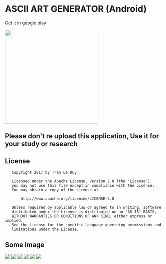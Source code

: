 # ASCII ART GENERATOR (Android)

Get it in google play

<a href="https://github.com/tranleduy2000/ascii_generate">
<img src="https://play.google.com/intl/en_us/badges/images/generic/en_badge_web_generic.png" width="300"/></a>

## Please don't re upload this application, Use it for your study or research

## License

       Copyright 2017 by Tran Le Duy

       Licensed under the Apache License, Version 2.0 (the "License");
       you may not use this file except in compliance with the License.
       You may obtain a copy of the License at

           http://www.apache.org/licenses/LICENSE-2.0

       Unless required by applicable law or agreed to in writing, software
       distributed under the License is distributed on an "AS IS" BASIS,
       WITHOUT WARRANTIES OR CONDITIONS OF ANY KIND, either express or implied.
       See the License for the specific language governing permissions and
       limitations under the License.

## Some image

![](art/Screenshot_20170702-151858.png)
![](art/Screenshot_20170702-151903.png)
![](art/Screenshot_20170702-151906.png)
![](art/Screenshot_20170702-151948.png)
![](art/Screenshot_20170702-152002.png)
![](art/Screenshot_20170702-152020.png)